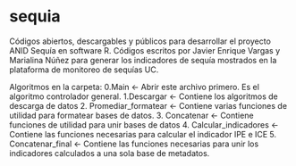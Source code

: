 # sequia
Códigos abiertos, descargables y públicos para desarrollar el proyecto ANID Sequía en software R.
Códigos escritos por Javier Enrique Vargas y Marialina Núñez para generar los indicadores de sequía mostrados en la plataforma de monitoreo de sequías UC.

Algoritmos en la carpeta:
0.Main <- Abrir este archivo primero. Es el algoritmo controlador general.
1.Descargar <- Contiene los algoritmos de descarga de datos
2. Promediar_formatear <- Contiene varias funciones de utilidad para formatear bases de datos.
3. Concatenar <- Contiene funciones de utilidad para unir bases de datos
4. Calcular_indicadores <- Contiene las funciones necesarias para calcular el indicador IPE e ICE
5. Concatenar_final <- Contiene las funciones necesarias para unir los indicadores calculados a una sola base de metadatos.
